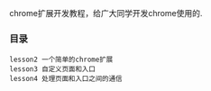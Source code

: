 chrome扩展开发教程，给广大同学开发chrome使用的.
### 目录
```
lesson2 一个简单的chrome扩展
lesson3 自定义页面和入口
lesson4 处理页面和入口之间的通信
```